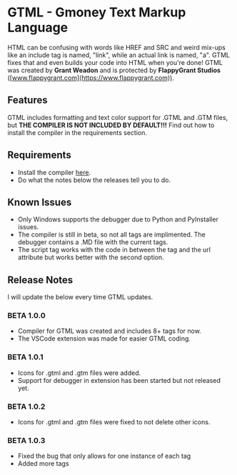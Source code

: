 # GTML - Gmoney Text Markup Language

HTML can be confusing with words like HREF and SRC and weird mix-ups like an include tag is named, "link", while an actual link is named, "a". GTML fixes that and even builds your code into HTML when you're done! GTML was created by **Grant Weadon** and is protected by **FlappyGrant Studios** ([www.flappygrant.com](https://www.flappygrant.com)).

## Features

GTML includes formatting and text color support for .GTML and .GTM files, but **THE COMPILER IS NOT INCLUDED BY DEFAULT!!!** Find out how to install the compiler in the requirements section.

## Requirements

* Install the compiler [here](https://gtml.flappygrant.com/releases.html).
* Do what the notes below the releases tell you to do.

## Known Issues

* Only Windows supports the debugger due to Python and PyInstaller issues.
* The compiler is still in beta, so not all tags are implimented. The debugger contains a .MD file with the current tags.
* The script tag works with the code in between the tag and the url attribute but works better with the second option.

## Release Notes

I will update the below every time GTML updates.

### BETA 1.0.0

* Compiler for GTML was created and includes 8+ tags for now.
* The VSCode extension was made for easier GTML coding.

### BETA 1.0.1

* Icons for .gtml and .gtm files were added.
* Support for debugger in extension has been started but not released yet.

### BETA 1.0.2

* Icons for .gtml and .gtm files were fixed to not delete other icons.

### BETA 1.0.3

* Fixed the bug that only allows for one instance of each tag
* Added more tags
